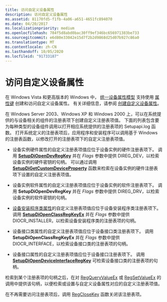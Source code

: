 ```yaml
---
title: 访问自定义设备属性
description: 访问自定义设备属性
ms.assetid: 81170fd5-f1fb-4a06-a651-4651fc894070
ms.date: 04/20/2017
ms.localizationpriority: medium
ms.openlocfilehash: 784f5d8abd0bac30ff9ef346bc656971383be733
ms.sourcegitcommit: e6d80e33042e15d7f2b2d9868d25d07b927c86a0
ms.translationtype: MT
ms.contentlocale: zh-CN
ms.lasthandoff: 10/05/2020
ms.locfileid: "91733187"
---
```

# <a name="accessing-custom-device-properties"></a>访问自定义设备属性


在 Windows Vista 和更高版本的 Windows 中， [统一设备属性模型](unified-device-property-model--windows-vista-and-later-.md) 支持使用 [属性键](property-keys.md) 创建和访问自定义设备属性。 有关详细信息，请参阅 [创建自定义设备属性](creating-custom-device-properties.md)。

在 Windows Server 2003、Windows XP 和 Windows 2000 上，可以在系统提供的与设备相关的组件的注册表项下创建自定义注册表项值。 下面的列表包含要为每种类型的设备组件调用以打开相应系统提供的注册表项的 Setupapi.log 函数。 打开系统定义的注册表项后，应用程序和安装程序可以调用基于 Windows 的注册表函数，以修改打开的注册表项下的自定义注册表项值。

-   设备实例硬件属性的自定义注册表项值应位于设备实例的硬件注册表项下。 调用 [**SetupDiOpenDevRegKey**](/windows/win32/api/setupapi/nf-setupapi-setupdiopendevregkey) 并在 *Flags* 参数中提供 DIREG_DEV，以检索设备实例的硬件密钥的句柄。 可以通过调用 [**SetupDiGetCustomDeviceProperty**](/windows/win32/api/setupapi/nf-setupapi-setupdigetcustomdevicepropertya) 函数来检索在设备实例的硬件注册表项下设置的自定义注册表项值。

-   设备实例软件属性的自定义注册表项值应位于设备实例的软件注册表项下。 调用 **SetupDiOpenDevRegKey** 并在 *Flags* 参数中提供 DIREG_DRV，以检索设备实例的软件密钥的句柄。

-   [设备安装程序类属性](accessing-device-setup-class-properties.md)的自定义注册表项值应位于设备安装程序类注册表项下。 调用 [**SetupDiOpenClassRegKeyEx**](/windows/win32/api/setupapi/nf-setupapi-setupdiopenclassregkeyexa) 并在 *Flags* 参数中提供 DIOCR_INSTALLER，以检索设备安装程序类的注册表项的句柄。

-   设备接口类属性的自定义注册表项值应位于设备接口类注册表项下。 调用 **SetupDiOpenClassRegKeyEx** 并在 *Flags* 参数中提供 DIOCR_INTERFACE，以检索设备接口类的注册表项的句柄。

-   设备接口属性的自定义注册表项值应位于设备接口注册表项下。 调用 [**SetupDiOpenDeviceInterfaceRegKey**](/windows/win32/api/setupapi/nf-setupapi-setupdiopendeviceinterfaceregkey) 可检索设备接口类的注册表项的句柄。

检索到某个注册表项的句柄之后，在对 [RegQueryValueEx](/windows/win32/api/winreg/nf-winreg-regqueryvalueexa) 或 [RegSetValueEx](/windows/win32/api/winreg/nf-winreg-regsetvalueexa) 的调用中提供该句柄，以便检索或设置与自定义设备属性对应的自定义注册表项值。

在不再需要访问注册表项后，调用 [RegCloseKey](/windows/win32/api/winreg/nf-winreg-regclosekey) 函数关闭该注册表项。

